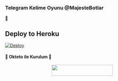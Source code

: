 ### Telegram Kelime Oyunu @MajesteBotlar 
📝
## Deploy to Heroku

[![Deploy](https://www.herokucdn.com/deploy/button.svg)](https://heroku.com/deploy?template=https://github.com/MacroKeke/kelimebot)

<h4>🔺 Okteto ile Kurulum 🔻</h4> 

<p align="center"><a href="https://cloud.okteto.com/deploy?repository=https://github.com/efsane2323/kelime"><img src="https://img.shields.io/badge/Deploy%20To%20Okteto-informational?style=for-the-badge&logo=Okteto" width="200" height="35.45"/></a></p>
